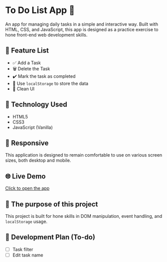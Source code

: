 # To Do List App 📝

An app for managing daily tasks in a simple and interactive way. Built with HTML, CSS, and JavaScript, this app is designed as a practice exercise to hone front-end web development skills.

## 🔧 Feature List

- ✅ Add a Task
- 🗑️ Delete the Task
- ✔️ Mark the task as completed
- 💾 Use `localStorage` to store the data
- 🎨 Clean UI

## 🧰 Technology Used

- HTML5
- CSS3
- JavaScript (Vanilla)

## 📱 Responsive

This application is designed to remain comfortable to use on various screen sizes, both desktop and mobile.

## 🌐 Live Demo

[Click to open the app](https://kitarobenaya.github.io/todolistapp/)

## 📝 The purpose of this project

This project is built for hone skills in DOM manipulation, event handling, and `localStorage` usage.

## 📌 Development Plan (To-do)

- [ ] Task filter
- [ ] Edit task name